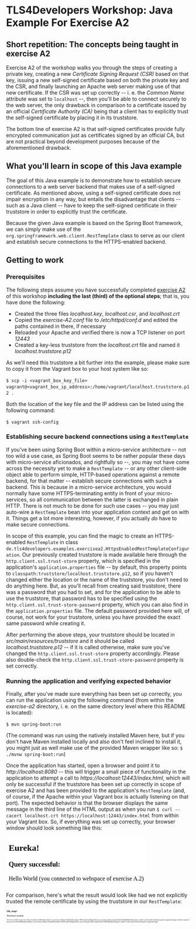 # TLS4Developers Workshop: Java Example For Exercise A2

## Short repetition: The concepts being taught in exercise A2

Exercise A2 of the workshop walks you through the steps of creating a 
private key, creating a new _Certificate Signing Request (CSR)_ based 
on that key, issuing a new self-signed certificate based 
on both the private key and the CSR, and finally launching an Apache 
web server making use of that new certificate. If the CSR was set up 
correctly -- i. e. the _Common Name_ attribute was set to `localhost` --, 
then you'll be able to connect securely to the web server, the only 
drawback in comparison to a certificate issued by an official 
_Certificate Authority (CA)_ being that a client has to explicitly trust
the self-signed certificate by placing it in its truststore.

The bottom line of exercise A2 is that self-signed certificates 
provide fully encrypted communication just as certificates signed by an 
official CA, but are not practical beyond development purposes because 
of the aforementioned drawback.

## What you'll learn in scope of this Java example
The goal of this Java example is to demonstrate how to establish secure 
connections to a web server backend that makes use of a self-signed 
certificate. As mentioned above, using a self-signed certificate does not 
impair encryption in any way, but entails the disadvantage that 
clients -- such as a Java client -- have to keep the self-signed 
certificate in their truststore in order to explicitly trust the 
certificate.

Because the given Java example is based on the Spring Boot 
framework, we can simply make use of the
`org.springframework.web.client.RestTemplate` class to serve as our 
client and establish secure connections to the HTTPS-enabled backend.


## Getting to work

### Prerequisites
The following steps assume you have successfully completed 
[exercise A2](https://github.com/booboo-at-gluga-de/TLS4Developers_Workshop/tree/master/exercises/A2)
of this workshop __including the last (third) of the optional steps__; 
that is, you have done the following:

* Created the three files _localhost.key_, _localhost.csr_, and _localhost.crt_
* Copied the _exercise-A2.conf_ file to _/etc/httpd/conf.d_ and edited 
the paths contained in there, if necessary
* Reloaded your Apache and verified there is now a TCP listener on port _12443_
* Created a key-less truststore from the _localhost.crt_ file and named it 
_localhost.truststore.p12_

As we'll need this truststore a bit further into the example, please make 
sure to copy it from the Vagrant box to your host system like so:

`$ scp -i <vagrant_box_key_file> vagrant@<vagrant_box_ip_address>:/home/vagrant/localhost.truststore.p12 .`

Both the location of the key file and the IP address can be listed using 
the following command:

`$ vagrant ssh-config`

### Establishing secure backend connections using a `RestTemplate`
If you've been using Spring Boot within a micro-service architecture -- 
not too wild a use case, as Spring Boot seems to be rather popular these days 
with micro-service aficionados, and rightfully so --, you may not have come across 
the necessity yet to make a `RestTemplate` -- or any other client-side 
object able to perform simple, HTTP-based operations against a remote 
backend, for that matter -- establish secure connections with such a backend. 
This is because in a micro-service architecture, you would normally 
have some HTTPS-terminating entity in front of your micro-services, 
so all communication between the latter is exchanged in plain HTTP. There 
is not much to be done for such use cases -- you may just auto-wire a
`RestTemplate` bean into your application context and get on with it. 
Things get a lot more interesting, however, if you actually *do* have 
to make secure connections.

In scope of this example, you can find the magic to create an 
HTTPS-enabled `RestTemplate` in class 
`de.tls4developers.examples.exercisea2.HttpsEnabledRestTemplateConfiguration`.
Our previously created truststore is made available here through the 
`http.client.ssl.trust-store` property, which is specified in the application's 
`application.properties` file -- by default, this property points 
to `classpath:truststore/localhost.truststore.p12`, so if you haven't changed 
either the location or the name of the truststore, you don't need to do 
anything here. But, as you'll recall from creating said truststore, there 
was a password that you had to set, and for the application to be able 
to use the truststore, that password has to be specified using the 
`http.client.ssl.trust-store-password` property, which you can also find 
in the `application.properties` file. The default password provided here 
will, of course, not work for your truststore, unless you have provided 
the exact same password while creating it.

After performing the above steps, your truststore should be located in 
_src/main/resources/truststore_ and it should be called _localhost.truststore.p12_ --
if it is called otherwise, make sure you've changed the `http.client.ssl.trust-store` 
property accordingly. Please also double-check the 
`http.client.ssl.trust-store-password` property is set correctly.

### Running the application and verifying expected behavior
Finally, after you've made sure everything has been set up correctly, you can 
run the application using the following command (from within the _exercise-a2_ 
directory, i. e. on the same directory level where this README is located):

`$ mvn spring-boot:run`

(The command was run using the natively installed Maven here, but if you 
don't have Maven installed locally and also don't feel inclined to install it, 
you might just as well make use of the provided Maven wrapper like so: 
`$ ./mvnw spring-boot:run`)

Once the application has started, open a browser and point it to 
_http://localhost:8080_ -- this will trigger a small piece of 
functionality in the application to attempt a call to 
_https://localhost:12443/index.html_, which will only be successful
if the truststore has been set up correctly in scope of exercise A2 
and has been provided to the application's `RestTemplate` 
(and, of course, if the Apache within your Vagrant box is actually listening 
on that port). The expected behavior is that the browser displays the same 
message in the third line of the HTML output as when you run 
`$ curl --cacert localhost.crt https://localhost:12443/index.html`
from within your Vagrant box. So, if everything was set up correctly, 
your browser window should look something like this: 

![query_successful](https://github.com/AntsInMyEy3sJohnson/TLS4Developers_Workshop/blob/java-sample-a2/java-samples/exercise-a2/documentation/java_sample_a2_query_successful.png)

For comparison, here's what the result would look like had we not explicitly 
trusted the remote certificate by using the truststore in our `RestTemplate`:

![query_unsuccessful](https://github.com/AntsInMyEy3sJohnson/TLS4Developers_Workshop/blob/java-sample-a2/java-samples/exercise-a2/documentation/java_sample_a2_query_unsuccessful.png)

 



 


